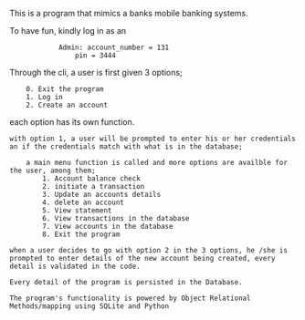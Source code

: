 This is a program that mimics a banks mobile banking systems.

To have fun, kindly log in as an

                Admin: account_number = 131
                    pin = 3444

Through the cli, a user is first given 3 options;

        0. Exit the program
        1. Log in
        2. Create an account

each option has its own function.

    with option 1, a user will be prompted to enter his or her credentials an if the credentials match with what is in the database;

        a main menu function is called and more options are availble for the user, among them;
            1. Account balance check
            2. initiate a transaction
            3. Update an accounts details
            4. delete an account
            5. View statement
            6. View transactions in the database
            7. View accounts in the database
            8. Exit the program

    when a user decides to go with option 2 in the 3 options, he /she is prompted to enter details of the new account being created, every detail is validated in the code.

    Every detail of the program is persisted in the Database.

    The program's functionality is powered by Object Relational Methods/mapping using SQLite and Python
